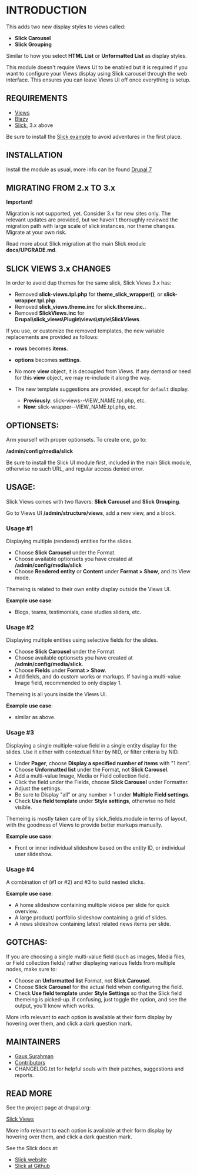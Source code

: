 
# INTRODUCTION

This adds two new display styles to views called:

* **Slick Carousel**
* **Slick Grouping**

Similar to how you select **HTML List** or **Unformatted List** as display
styles.

This module doesn't require Views UI to be enabled but it is required if you
want to configure your Views display using Slick carousel through the web
interface. This ensures you can leave Views UI off once everything is setup.


## REQUIREMENTS

* [Views](https://www.drupal.org/project/views)
* [Blazy](https://www.drupal.org/project/blazy)
* [Slick](https://www.drupal.org/project/slick), 3.x above

Be sure to install the
[Slick example](https://www.drupal.org/project/slick_extras) to avoid
adventures in the first place.


## INSTALLATION
Install the module as usual, more info can be found
[Drupal 7](http://drupal.org/documentation/install/modules-themes/modules-7)


## MIGRATING FROM 2.x TO 3.x
**Important!**

Migration is not supported, yet. Consider 3.x for new sites only.
The relevant updates are provided, but we haven't thoroughly reviewed the
migration path with large scale of slick instances, nor theme changes.
Migrate at your own risk.

Read more about Slick migration at the main Slick module **docs/UPGRADE.md**.


## SLICK VIEWS 3.x CHANGES
In order to avoid dup themes for the same slick, Slick Views 3.x has:

* Removed **slick-views.tpl.php** for **theme_slick_wrapper()**, or
  **slick-wrapper.tpl.php**.
* Removed **slick_views.theme.inc** for **slick.theme.inc.**.
* Removed **SlickViews.inc** for
  **Drupal\slick_views\Plugin\views\style\SlickViews**.

If you use, or customize the removed templates, the new variable replacements
are provided as follows:

* **rows** becomes **items**.
* **options** becomes **settings**.
* No more **view** object, it is decoupled from Views. If any demand or need for
  this **view** object, we may re-include it along the way.
* The new template suggestions are provided, except for `default` display.

  + **Previously**: slick-views--VIEW_NAME.tpl.php, etc.
  + **Now**: slick-wrapper--VIEW_NAME.tpl.php, etc.


## OPTIONSETS:
Arm yourself with proper optionsets. To create one, go to:

**/admin/config/media/slick**

Be sure to install the Slick UI module first, included in the main Slick module,
otherwise no such URL, and regular access denied error.


## USAGE:
Slick Views comes with two flavors: **Slick Carousel** and **Slick Grouping**.

Go to Views UI **/admin/structure/views**, add a new view, and a block.

### Usage #1
Displaying multiple (rendered) entities for the slides.

* Choose **Slick Carousel** under the Format.
* Choose available optionsets you have created at **/admin/config/media/slick**
* Choose **Rendered entity** or **Content** under **Format > Show**, and its
  View mode.

Themeing is related to their own entity display outside the Views UI.

**Example use case**:

* Blogs, teams, testimonials, case studies sliders, etc.

### Usage #2
Displaying multiple entities using selective fields for the slides.

* Choose **Slick Carousel** under the Format.
* Choose available optionsets you have created at **/admin/config/media/slick**.
* Choose **Fields** under **Format > Show**.
* Add fields, and do custom works or markups. If having a multi-value Image
  field, recommended to only display 1.

Themeing is all yours inside the Views UI.

**Example use case**:

* similar as above.

### Usage #3
Displaying a single multiple-value field in a single entity display for the
slides. Use it either with contextual filter by NID, or filter criteria by NID.

* Under **Pager**, choose **Display a specified number of items** with "1 item".
* Choose **Unformatted list** under the Format, not **Slick Carousel**.
* Add a multi-value Image, Media or Field collection field.
* Click the field under the Fields, choose **Slick Carousel** under Formatter.
* Adjust the settings.
* Be sure to Display "all" or any number > 1 under **Multiple Field settings**.
* Check **Use field template** under **Style settings**, otherwise no field
  visible.

Themeing is mostly taken care of by slick_fields.module in terms of layout, with
the goodness of Views to provide better markups manually.

**Example use case**:

* Front or inner individual slideshow based on the entity ID, or individual user
  slideshow.


### Usage #4
A combination of (#1 or #2) and #3 to build nested slicks.

**Example use case**:

* A home slideshow containing multiple videos per slide for quick overview.
* A large product/ portfolio slideshow containing a grid of slides.
* A news slideshow containing latest related news items per slide.


## GOTCHAS:
If you are choosing a single multi-value field (such as images, Media files, or
Field collection fields) rather displaying various fields from multiple nodes,
make sure to:

* Choose an **Unformatted list** Format, not **Slick Carousel**.
* Choose **Slick Carousel** for the actual field when configuring the field.
* Check **Use field template** under **Style Settings** so that the Slick field
  themeing is picked-up. if confusing, just toggle the option, and see the
  output, you'll know which works.

More info relevant to each option is available at their form display by hovering
over them, and click a dark question mark.


## MAINTAINERS
* [Gaus Surahman](https://drupal.org/user/159062)
* [Contributors](https://www.drupal.org/node/2497045/committers)
* CHANGELOG.txt for helpful souls with their patches, suggestions and reports.


## READ MORE
See the project page at drupal.org:

[Slick Views](http://drupal.org/project/slick_views)

More info relevant to each option is available at their form display by hovering
over them, and click a dark question mark.

See the Slick docs at:

* [Slick website](http://kenwheeler.github.io/slick/)
* [Slick at Github](https://github.com/kenwheeler/slick/)
